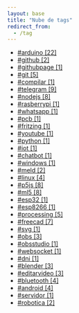 ```yaml
---
layout: base
title: "Nube de tags"
redirect_from:
  - /tag
---
```


<div class="link-list"><ul>
	<li>
		<a href="/tag/arduino">#arduino [22]</a>
	</li>
	<li>
		<a href="/tag/github">#github [2]</a>
	</li>
	<li>
		<a href="/tag/githubpage">#githubpage [1]</a>
	</li>
	<li>
		<a href="/tag/git">#git [5]</a>
	</li>
	<li>
		<a href="/tag/compilar">#compilar [1]</a>
	</li>
	<li>
		<a href="/tag/telegram">#telegram [9]</a>
	</li>
	<li>
		<a href="/tag/nodejs">#nodejs [8]</a>
	</li>
	<li>
		<a href="/tag/rasberrypi">#rasberrypi [1]</a>
	</li>
	<li>
		<a href="/tag/whatsapp">#whatsapp [1]</a>
	</li>
	<li>
		<a href="/tag/pcb">#pcb [1]</a>
	</li>
	<li>
		<a href="/tag/fritzing">#fritzing [1]</a>
	</li>
	<li>
		<a href="/tag/youtube">#youtube [1]</a>
	</li>
	<li>
		<a href="/tag/python">#python [1]</a>
	</li>
	<li>
		<a href="/tag/iot">#iot [1]</a>
	</li>
	<li>
		<a href="/tag/chatbot">#chatbot [1]</a>
	</li>
	<li>
		<a href="/tag/windows">#windows [1]</a>
	</li>
	<li>
		<a href="/tag/meld">#meld [2]</a>
	</li>
	<li>
		<a href="/tag/linux">#linux [4]</a>
	</li>
	<li>
		<a href="/tag/p5js">#p5js [8]</a>
	</li>
	<li>
		<a href="/tag/ml5">#ml5 [8]</a>
	</li>
	<li>
		<a href="/tag/esp32">#esp32 [1]</a>
	</li>
	<li>
		<a href="/tag/esp8266">#esp8266 [1]</a>
	</li>
	<li>
		<a href="/tag/processing">#processing [5]</a>
	</li>
	<li>
		<a href="/tag/freecad">#freecad [7]</a>
	</li>
	<li>
		<a href="/tag/svg">#svg [1]</a>
	</li>
	<li>
		<a href="/tag/obs">#obs [3]</a>
	</li>
	<li>
		<a href="/tag/obsstudio">#obsstudio [1]</a>
	</li>
	<li>
		<a href="/tag/websocket">#websocket [1]</a>
	</li>
	<li>
		<a href="/tag/dni">#dni [1]</a>
	</li>
	<li>
		<a href="/tag/blender">#blender [3]</a>
	</li>
	<li>
		<a href="/tag/editarvideo">#editarvideo [3]</a>
	</li>
	<li>
		<a href="/tag/bluetooth">#bluetooth [4]</a>
	</li>
	<li>
		<a href="/tag/android">#android [4]</a>
	</li>
	<li>
		<a href="/tag/servidor">#servidor [1]</a>
	</li>
	<li>
		<a href="/tag/robotica">#robotica [2]</a>
	</li>
</ul>
</div>